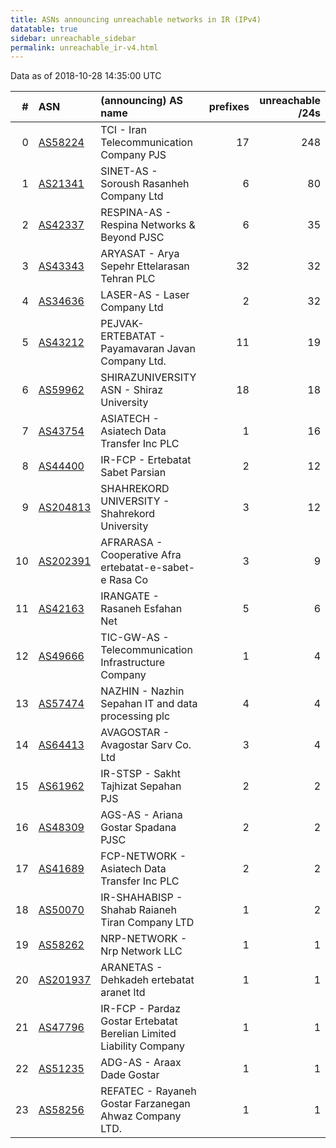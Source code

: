```yaml
---
title: ASNs announcing unreachable networks in IR (IPv4)
datatable: true
sidebar: unreachable_sidebar
permalink: unreachable_ir-v4.html
---
```


Data as of 2018-10-28 14:35:00 UTC


<div class="datatable-begin"></div>

|   # | ASN                                      | (announcing) AS name                                                |   prefixes |   unreachable /24s |
|----:|:-----------------------------------------|:--------------------------------------------------------------------|-----------:|-------------------:|
|   0 | [AS58224](unreachable_AS58224-v4.html)   | TCI - Iran Telecommunication Company PJS                            |         17 |                248 |
|   1 | [AS21341](unreachable_AS21341-v4.html)   | SINET-AS - Soroush Rasanheh Company Ltd                             |          6 |                 80 |
|   2 | [AS42337](unreachable_AS42337-v4.html)   | RESPINA-AS - Respina Networks &amp; Beyond PJSC                     |          6 |                 35 |
|   3 | [AS43343](unreachable_AS43343-v4.html)   | ARYASAT - Arya Sepehr Ettelarasan Tehran PLC                        |         32 |                 32 |
|   4 | [AS34636](unreachable_AS34636-v4.html)   | LASER-AS - Laser Company Ltd                                        |          2 |                 32 |
|   5 | [AS43212](unreachable_AS43212-v4.html)   | PEJVAK-ERTEBATAT - Payamavaran Javan Company Ltd.                   |         11 |                 19 |
|   6 | [AS59962](unreachable_AS59962-v4.html)   | SHIRAZUNIVERSITY ASN - Shiraz University                            |         18 |                 18 |
|   7 | [AS43754](unreachable_AS43754-v4.html)   | ASIATECH - Asiatech Data Transfer Inc PLC                           |          1 |                 16 |
|   8 | [AS44400](unreachable_AS44400-v4.html)   | IR-FCP - Ertebatat Sabet Parsian                                    |          2 |                 12 |
|   9 | [AS204813](unreachable_AS204813-v4.html) | SHAHREKORD UNIVERSITY - Shahrekord University                       |          3 |                 12 |
|  10 | [AS202391](unreachable_AS202391-v4.html) | AFRARASA - Cooperative Afra ertebatat-e-sabet-e Rasa Co             |          3 |                  9 |
|  11 | [AS42163](unreachable_AS42163-v4.html)   | IRANGATE - Rasaneh Esfahan Net                                      |          5 |                  6 |
|  12 | [AS49666](unreachable_AS49666-v4.html)   | TIC-GW-AS - Telecommunication Infrastructure Company                |          1 |                  4 |
|  13 | [AS57474](unreachable_AS57474-v4.html)   | NAZHIN - Nazhin Sepahan IT and data processing plc                  |          4 |                  4 |
|  14 | [AS64413](unreachable_AS64413-v4.html)   | AVAGOSTAR - Avagostar Sarv Co. Ltd                                  |          3 |                  4 |
|  15 | [AS61962](unreachable_AS61962-v4.html)   | IR-STSP - Sakht Tajhizat Sepahan PJS                                |          2 |                  2 |
|  16 | [AS48309](unreachable_AS48309-v4.html)   | AGS-AS - Ariana Gostar Spadana PJSC                                 |          2 |                  2 |
|  17 | [AS41689](unreachable_AS41689-v4.html)   | FCP-NETWORK - Asiatech Data Transfer Inc PLC                        |          2 |                  2 |
|  18 | [AS50070](unreachable_AS50070-v4.html)   | IR-SHAHABISP - Shahab Raianeh Tiran Company LTD                     |          1 |                  2 |
|  19 | [AS58262](unreachable_AS58262-v4.html)   | NRP-NETWORK - Nrp Network LLC                                       |          1 |                  1 |
|  20 | [AS201937](unreachable_AS201937-v4.html) | ARANETAS - Dehkadeh ertebatat aranet ltd                            |          1 |                  1 |
|  21 | [AS47796](unreachable_AS47796-v4.html)   | IR-FCP - Pardaz Gostar Ertebatat Berelian Limited Liability Company |          1 |                  1 |
|  22 | [AS51235](unreachable_AS51235-v4.html)   | ADG-AS - Araax Dade Gostar                                          |          1 |                  1 |
|  23 | [AS58256](unreachable_AS58256-v4.html)   | REFATEC - Rayaneh Gostar Farzanegan Ahwaz Company LTD.              |          1 |                  1 |

<div class="datatable-end"></div>